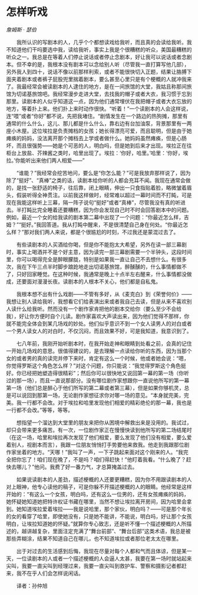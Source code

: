 # 怎样听戏

*詹姆斯 · 瑟伯*

　　我所认识的写剧本的人，几乎个个都想读戏给我听，而且真的会读给我听。我不知道他们干吗要选中我，读给我听，事实上我是个很糟糕的听众，美国最糟糕的听众之一。我总是在等着人们停止说话或者停止念剧本，好让我可以说话或者念剧本。但不幸的是，我根本没有剧本可以念给别人听（尽管我一直打算写他几部），另外我人到四十，说话不像以前那样利索，或者不能很快切入正题，结果让胳膊下面夹着剧本或者裤子屁股兜里揣着剧本，要么甚至心里只是有个梗概的人就冲我来了。我最经常会被读剧本的人逮住的地方，是在一间旅馆的大堂，我姑且称那间旅馆为切诺基旅馆吧。我经常漫步走进大堂，去找我的帽子或者大衣，我习惯于忘到那里。读剧本的人似乎知道这一点，因为他们通常埋伏在我把帽子或者大衣忘放的地方，等着扑上来。他们扑上来时动作很快。“听着！”一个读剧本的人会这样说，连“喂”或者“你好”都不说，先把我堵住。“剧情发生在一个路边的热狗摊，那里有通常的什么什么，这儿、那儿都是什么什么，靠右边有台加油泵，背景那里有一两座小木屋。这位埃拉是负责摊档的女孩；她长得漂亮可爱，而且聪明，但是由于她瘫痪的妈妈，没法离开那个摊档去上学或者做什么。她妈妈虽然瘫痪，但是心肠坏，而且很强势——她是个可恶的人，明白吗，但是她到后来才出现。埃拉正在往柜台上放盐、芥辣酱之类时，哈里出现了。埃拉：‘你好，哈里。’哈里：‘你好，埃拉。’你能听出来他们两人相爱——”

　　“谁能？”我经常会挖苦地问，要么是“你怎么能？”可是我放弃那样说了，因为除了“挺好”、“真棒”之类的话，读剧本给你听的人都会充耳不闻。我现在通常会做的，是找一张舒适的椅子，往后靠，闭上眼睛，伸出一只食指贴着脸，略微皱着眉头，假装听得全神贯注。以前我这样做时，经常难以超过一幕时间而不打盹，可是现在我能这样听上三幕，隔一阵子说句“挺好”或者“真棒”，尽管我没有真的听进去。半打盹比完全睡着还要糟糕，因为你会发现自己时不时会回答剧本中的问题。例如，最近一个女的给我读的剧本第二幕中出现了一个问题：“你最近怎么样，吉姆？”“挺好。”我回答道。我从打盹中醒来，不是很清楚自己身在何处。“你最近怎么样？”那对我们两人来说，都是个很尴尬的时刻，不过我还是蒙混过去了。

　　有些读剧本的人买酒给你喝，但是你不能抱太大希望，另外在读一部三幕剧时，事实上喝酒并不是个好主意，因为读完一部三幕剧需要一个半钟头，这段时间里，你可以喝得完全是醉眼朦胧，特别是如果我一直让自己不去想什么。有很多次，我在下午三点半时脚步踉跄地走出切诺基旅馆，醉醺醺的，什么事情都做不了，只好回家睡觉。在这种时候，我通常是晚上十点半左右醒来，什么事情都没做成，还要面对漫漫长夜。读剧本的人根本不关心，他们都是自私鬼。

　　我根本想不出有什么戏剧——不管有多好，从《麦克白》到《荣誉何价》——我想让别人读给我听，我想看它们给表演出来或者我自己去读，但是从来不喜欢别人读什么给我听。然而没有一个剧作家肯把他的剧本交给你（要么至少不会给我），好让你方便时自个儿读。剧作家喜欢大声读出来，因为他们觉得不那样，你就不能完全体会到某几场戏的妙处。他们似乎意识不到一个女人读男人的对白或者一个男人读女人的对白时，不仅沉闷，而且效果不好，可是我知道，我意识到了。

　　七八年前，我刚开始听剧本时，在我开始走神和眼睛到处看之前，会真的记住一开始几场戏的意思。很值得建议的，是去理解一点读给你听的东西，因为当那个女的或者男的真的读完并停下来时，肯定有这么一个时候，他或者她会说：“嗯，你觉得罗斯这个角色怎么样？”对这个问题，你只能说：“我觉得罗斯这个角色挺好。你已经把她塑造得很精彩”；然后你可以很快地又说回第一幕的第一场（你听过的那一场），而且一直说那部分。没有哪位剧作家想跟你一直说他所写的第一幕第一场（他们总是醉心于他们所写的第二幕或者第三幕），但是如果你够机灵，总是可以说回到那第一场，无论剧作家想征求你对哪一场的意见。“本身就完美，完美。我一行都不会改。对于埃拉和哈里发现他们相爱的精彩绝伦的那一幕，我也是一行都不会改。”等等，等等。

　　想指望一个溜达到大堂里的朋友来把你从困境中解救出来是没用的。我试过，却只会带来更多痛苦。有一次，一位剧作家正在慢慢快读到他所写的第二场结尾时（在这一场，哈里和埃拉再次发现了他们相爱，要么发现了他们没有相爱，要么爱着别人，视剧本而言），我跟一位朋友悄悄打手势要他来救我。他走到我跟那位剧作家坐着的地方。“天哪！”我叫了一声，一下子跳起来面对这个刚来的人。“我完全把你忘了！咱们现在晚了，不是吗？咱们得赶快！”他盯着我看。“什么晚了？赶快去哪儿？”他问。我费了好一番力气，才总算掩盖过去。

　　如果说读剧本的人差劲，描述梗概的人还要更糟糕，因为你不用跟读剧本的人对上眼神，他专心读他的稿子，可是你躲不开描述梗概的人的眼睛。他经常是这样开始的：“有这么一个女孩，明白吗，还有这么一位男的，还有女孩瘫痪的妈妈，她怀疑她知道她把特许权证书藏在哪里，当然不想让埃拉离开房间，因为哈里会拿到。她知道埃拉爱着埃拉——我是说哈里，那个家伙，明白吗？——可是那个年长的女的看穿了哈里，即使她没有，只是她不能讲，不能说，明白吗，好让那个女孩明白，让埃拉知道她的怀疑。”就算你专心致志，还是听不懂一个描述梗概的人所描述的，越讲越复杂，里面注定充满了“舞台前部”、“舞台后部”这类术语，我总是被那些弄糊涂，结果不知道自己在哪儿，也不知道埃拉或者那位老太太在哪里。

　　出于对过去的生活感到后悔，我现在尽量对每个人都和气而且体谅，但是某一天，一位读剧本的人或者一个描述梗概的人会逼人太甚，我要在第一场时就站起来尖叫，我要一直尖叫到经理过来，我要一直尖叫到救护车、警察和摄影记者都赶来，我不在乎人们会怎样说闲话。

　　译者：孙仲旭